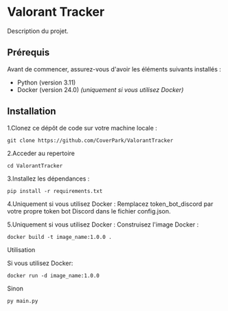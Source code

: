 # Valorant Tracker

Description du projet.

## Prérequis

Avant de commencer, assurez-vous d'avoir les éléments suivants installés :

- Python (version 3.11)
- Docker (version 24.0) *(uniquement si vous utilisez Docker)*

## Installation

1.Clonez ce dépôt de code sur votre machine locale :

```shell
git clone https://github.com/CoverPark/ValorantTracker
```

2.Acceder au repertoire
```shell
cd ValorantTracker
```

3.Installez les dépendances :

```shell
pip install -r requirements.txt
```

4.Uniquement si vous utilisez Docker : Remplacez token_bot_discord par votre propre token bot Discord dans le fichier config.json.

5.Uniquement si vous utilisez Docker : Construisez l'image Docker :

```shell
docker build -t image_name:1.0.0 .
```

Utilisation

Si vous utilisez Docker:

```shell
docker run -d image_name:1.0.0
```

Sinon
```shell
py main.py
```





